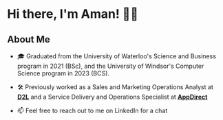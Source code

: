 # Hi there, I'm Aman! 👨‍💻

## About Me

- 🎓 Graduated from the University of Waterloo's Science and Business program in 2021 (BSc), and the University of Windsor's Computer Science program in 2023 (BCS).
- 🛠️ Previously worked as a Sales and Marketing Operations Analyst at [**D2L**](https://www.d2l.com/) and a Service Delivery and Operations Specialist at [**AppDirect**](https://www.appdirect.com/)

- 📫  Feel free to reach out to me on LinkedIn for a chat 




